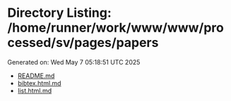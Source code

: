 # Directory Listing: /home/runner/work/www/www/processed/sv/pages/papers
Generated on: Wed May  7 05:18:51 UTC 2025

- [README.md](README.md)
- [bibtex.html.md](bibtex.html.md)
- [list.html.md](list.html.md)
